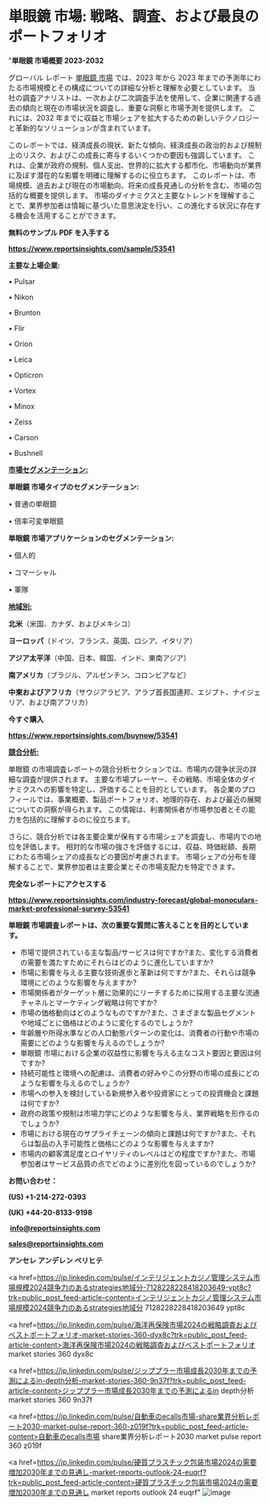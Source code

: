 # 単眼鏡 市場: 戦略、調査、および最良のポートフォリオ

"<strong>単眼鏡 市場概要 2023-2032</strong>

グローバル レポート <a href=https://www.reportsinsights.com/sample/53541>単眼鏡 市場</a> では、2023 年から 2023 年までの予測年にわたる市場規模とその構成についての詳細な分析と理解を必要としています。 当社の調査アナリストは、一次および二次調査手法を使用して、企業に関連する過去の傾向と現在の市場状況を調査し、重要な洞察と市場予測を提供します。 これには、2032 年までに収益と市場シェアを拡大​​するための新しいテクノロジーと革新的なソリューションが含まれています。

このレポートでは、経済成長の現状、新たな傾向、経済成長の政治的および規制上のリスク、およびこの成長に寄与するいくつかの要因も強調しています。 これは、企業が政府の規制、個人支出、世界的に拡大する都市化、市場動向が業界に及ぼす潜在的な影響を明確に理解するのに役立ちます。 このレポートは、市場規模、過去および現在の市場動向、将来の成長見通しの分析を含む、市場の包括的な概要を提供します。 市場のダイナミクスと主要なトレンドを理解することで、業界参加者は情報に基づいた意思決定を行い、この進化する状況に存在する機会を活用することができます。

<strong><b>無料のサンプル PDF を入手する</b></strong>

<a href=https://www.reportsinsights.com/sample/53541><strong><u>https://www.reportsinsights.com/sample/53541</u></strong></a>

<strong>主要な上場企業:</strong>

• Pulsar

• Nikon

• Brunton

• Flir

• Orion

• Leica

• Opticron

• Vortex

• Minox

• Zeiss

• Carson

• Bushnell

<strong><u>市場セグメンテーション</u></strong><strong><u>:</u></strong>

<strong>単眼鏡 市場タイプのセグメンテーション:</strong>

• 普通の単眼鏡

• 倍率可変単眼鏡

<strong>単眼鏡 市場アプリケーションのセグメンテーション:</strong>

• 個人的

• コマーシャル

• 軍隊

<strong><u>地域別</u></strong><strong><u>:</u></strong>

<strong>北米</strong>（米国、カナダ、およびメキシコ）

<strong>ヨーロッパ</strong>（ドイツ、フランス、英国、ロシア、イタリア）

<strong>アジア太平洋</strong>（中国、日本、韓国、インド、東南アジア）

<strong>南アメリカ</strong>（ブラジル、アルゼンチン、コロンビアなど）

<strong>中東およびアフリカ</strong>（サウジアラビア、アラブ首長国連邦、エジプト、ナイジェリア、および南アフリカ）

<strong>今すぐ購入</strong>

<a href=https://www.reportsinsights.com/buynow/53541><strong><u>https://www.reportsinsights.com/buynow/53541</u></strong></a>

<strong><u>競合分析:</u></strong>

単眼鏡 の市場調査レポートの競合分析セクションでは、市場内の競争状況の詳細な調査が提供されます。 主要な市場プレーヤー、その戦略、市場全体のダイナミクスへの影響を特定し、評価することを目的としています。 各企業のプロフィールでは、事業概要、製品ポートフォリオ、地理的存在、および最近の展開についての洞察が得られます。 この情報は、利害関係者が市場参加者とその能力を包括的に理解するのに役立ちます。

さらに、競合分析では各主要企業が保有する市場シェアを調査し、市場内での地位を評価します。 相対的な市場の強さを評価するには、収益、時価総額、長期にわたる市場シェアの成長などの要因が考慮されます。 市場シェアの分布を理解することで、業界参加者は主要企業とその市場支配力を特定できます。

<strong>完全なレポートにアクセスする</strong>

<a href=https://www.reportsinsights.com/industry-forecast/global-monoculars-market-professional-survey-53541><strong><u><b>https://www.reportsinsights.com/industry-forecast/global-monoculars-market-professional-survey-53541</b></u></strong></a>

<strong><b>単眼鏡 市場調査レポートは、次の重要な質問に答えることを目的としています。</b></strong>
<ul>
  <li>市場で提供されている主な製品/サービスは何ですか?また、変化する消費者の需要を満たすためにそれらはどのように進化していますか?</li>
  <li>市場に影響を与える主要な技術進歩と革新は何ですか?また、それらは競争環境にどのような影響を与えますか?</li>
  <li>市場関係者がターゲット層に効果的にリーチするために採用する主要な流通チャネルとマーケティング戦略は何ですか?</li>
  <li>市場の価格動向はどのようなものですか?また、さまざまな製品セグメントや地域ごとに価格はどのように変化するのでしょうか?</li>
  <li>年齢層や所得水準などの人口動態パターンの変化は、消費者の行動や市場の需要にどのような影響を与えるのでしょうか?</li>
  <li>単眼鏡 市場における企業の収益性に影響を与える主なコスト要因と要因は何ですか?</li>
  <li>持続可能性と環境への配慮は、消費者の好みやこの分野の市場の成長にどのような影響を与えるのでしょうか?</li>
  <li>市場への参入を検討している新規参入者や投資家にとっての投資機会と課題は何ですか?</li>
  <li>政府の政策や規制は市場力学にどのような影響を与え、業界戦略を形作るのでしょうか?</li>
  <li>市場における現在のサプライチェーンの傾向と課題は何ですか?また、それらは製品の入手可能性と価格にどのような影響を与えますか?</li>
  <li>市場内の顧客満足度とロイヤリティのレベルはどの程度ですか?また、市場参加者はサービス品質の点でどのように差別化を図っているのでしょうか?</li>
</ul>
<strong>お問い合わせ：</strong>

<strong>(US) +1-214-272-0393</strong>

<strong>(UK) +44-20-8133-9198</strong>

<strong> </strong><a href=info@reportsinsights.com><strong><u>info@reportsinsights.com</u></strong></a>

<a href=sales@reportsinsights.com><strong><u>sales@reportsinsights.com</u></strong></a>

<strong>アンセレ アンデレン ベリヒテ</strong>

<a href=https://jp.linkedin.com/pulse/インテリジェントカジノ管理システム市場規模2024競争力のあるstrategies地域分-7128228228418203649-ypt8c?trk=public_post_feed-article-content>インテリジェントカジノ管理システム市場規模2024競争力のあるstrategies地域分 7128228228418203649 ypt8c</a>

<a href=https://jp.linkedin.com/pulse/海洋再保険市場2024の戦略調査およびベストポートフォリオ-market-stories-360-dyx8c?trk=public_post_feed-article-content>海洋再保険市場2024の戦略調査およびベストポートフォリオ market stories 360 dyx8c</a>

<a href=https://jp.linkedin.com/pulse/ジッププラー市場成長2030年までの予測によるin-depth分析-market-stories-360-9n37f?trk=public_post_feed-article-content>ジッププラー市場成長2030年までの予測によるin depth分析 market stories 360 9n37f</a>

<a href=https://jp.linkedin.com/pulse/自動車のecalls市場-share業界分析レポート2030-market-pulse-report-360-z019f?trk=public_post_feed-article-content>自動車のecalls市場 share業界分析レポート2030 market pulse report 360 z019f</a>

<a href=https://jp.linkedin.com/pulse/硬質プラスチック包装市場2024の需要増加2030年までの見通し-market-reports-outlook-24-euqrf?trk=public_post_feed-article-content>硬質プラスチック包装市場2024の需要増加2030年までの見通し market reports outlook 24 euqrf</a>"
![image](https://github.com/gayatrid12/RImarketdynamics/assets/158473851/f8e80ff1-2e25-47d6-a2ec-2a015da75b61)
